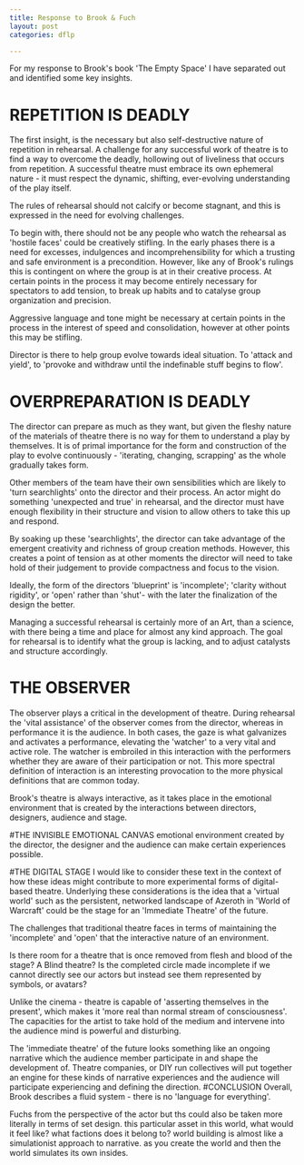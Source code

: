 ```yaml
---
title: Response to Brook & Fuch
layout: post
categories: dflp

---
```


For my response to Brook's book 'The Empty Space' I have separated out and identified some key insights.

# REPETITION IS DEADLY
The first insight, is the necessary but also self-destructive nature of repetition in rehearsal. A challenge for any successful work of theatre is to find a way to overcome the deadly, hollowing out of liveliness that occurs from repetition. A successful theatre must embrace its own ephemeral nature - it must respect the dynamic, shifting, ever-evolving understanding of the play itself.

The rules of rehearsal should not calcify or become stagnant, and this is expressed in the need for evolving challenges.

To begin with, there should not be any people who watch the rehearsal as 'hostile faces' could be creatively stifling. In the early phases there is a need for excesses, indulgences and incomprehensibility for which a trusting and safe environment is a precondition.  However, like any of Brook's rulings this is contingent on where the group is at in their creative process. At certain points in the process it may become entirely necessary for spectators to add tension, to break up habits and to catalyse group organization and precision.

Aggressive language and tone might be necessary at certain points in the process in the interest of speed and consolidation, however at other points this may be stifling.

Director is there to help group evolve towards ideal situation. To 'attack and yield', to 'provoke and withdraw until the indefinable stuff begins to flow'.


# OVERPREPARATION IS DEADLY

The director can prepare as much as they want, but given the fleshy nature of the materials of theatre there is no way for them to understand a play by themselves.  It is of primal importance for the form and construction of the play to evolve continuously - 'iterating, changing, scrapping'  as the whole gradually takes form.

Other members of the team have their own sensibilities which are likely to 'turn searchlights' onto the director and their process. An actor might do something 'unexpected and true' in rehearsal, and the director must have enough flexibility in their structure and vision to allow others to take this up and respond.

By soaking up these 'searchlights', the director can take advantage of the emergent creativity and richness of group creation methods.   However, this creates a point of tension as at other moments the director will need to take hold of their judgement to provide compactness and focus to the vision.

Ideally, the form of the directors 'blueprint' is 'incomplete'; 'clarity without rigidity', or 'open' rather than 'shut'- with the later the finalization of the design the better.

Managing a successful rehearsal is certainly more of an Art, than a science, with there being a time and place for almost any kind approach. The goal for rehearsal is to identify what the group is lacking, and to adjust catalysts and structure accordingly.


# THE OBSERVER

The observer plays a critical in the development of theatre. During rehearsal the 'vital assistance' of the observer comes from the director, whereas  in performance it is the audience.  In both cases, the gaze is what galvanizes and activates a performance, elevating the 'watcher' to a very vital and active role. The watcher is embroiled in this interaction with the performers whether they are aware of their participation or not.  This more spectral definition of interaction is an interesting provocation to the more physical definitions that are common today.

Brook's theatre is always interactive, as it takes place in the emotional environment that is created by the interactions between directors, designers, audience and stage.




#THE INVISIBLE EMOTIONAL CANVAS
emotional environment created by the director, the designer and the audience can make certain experiences possible.

#THE DIGITAL STAGE
I would like to consider these text in the context of how these ideas might contribute to more experimental forms of digital-based theatre. Underlying these considerations is the idea that a 'virtual world' such as the persistent, networked landscape of Azeroth in 'World of Warcraft' could be the stage for an 'Immediate Theatre' of the future.

The challenges that traditional theatre faces in terms of maintaining the 'incomplete' and 'open' that the interactive nature of an environment.

Is there room for a theatre that is once removed from flesh and blood of the stage? A Blind theatre? Is the completed circle made incomplete if we cannot directly see our actors but instead see them represented by symbols, or avatars?

Unlike the cinema - theatre is capable of 'asserting themselves in the present', which makes it 'more real than normal stream of consciousness'. The capacities for the artist to take hold of the medium and intervene into the audience mind is powerful and disturbing.

The 'immediate theatre' of the future looks something like an ongoing narrative which the audience member participate in and shape the development of. Theatre companies, or DIY run collectives will put together an engine for these kinds of narrative experiences and the audience will participate experiencing and defining the direction.
#CONCLUSION
Overall, Brook describes a fluid system - there is no 'language for everything'.

Fuchs
from the perspective of the actor but ths could also be taken more literally in terms of set design. this particular asset in this world, what would it feel like? what factions does it belong to? world building is almost like a simulationist approach to narrative. as you create the world and then the world simulates its own insides.
